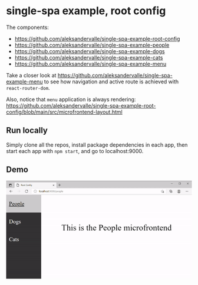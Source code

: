# single-spa example, root config

The components:

- https://github.com/aleksandervalle/single-spa-example-root-config
- https://github.com/aleksandervalle/single-spa-example-people
- https://github.com/aleksandervalle/single-spa-example-dogs
- https://github.com/aleksandervalle/single-spa-example-cats
- https://github.com/aleksandervalle/single-spa-example-menu

Take a closer look at https://github.com/aleksandervalle/single-spa-example-menu to see how navigation and active route is achieved with `react-router-dom`.

Also, notice that `menu` application is always rendering:  
https://github.com/aleksandervalle/single-spa-example-root-config/blob/main/src/microfrontend-layout.html

## Run locally

Simply clone all the repos, install package dependencies in each app, then start each app with `npm start`, and go to localhost:9000.

## Demo

![Working menu with active route](https://github.com/aleksandervalle/single-spa-example-root-config/raw/main/demo.gif 'Working menu with active route')
